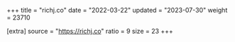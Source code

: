 +++
title = "richj.co"
date = "2022-03-22"
updated = "2023-07-30"
weight = 23710

[extra]
source = "https://richj.co"
ratio = 9
size = 23
+++
